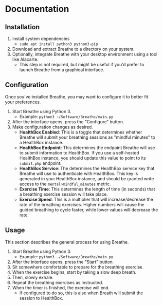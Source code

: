 # Documentation

## Installation

1. Install system dependencies
    - `sudo apt install python3 python3-pip`
2. Download and extract Breathe to a directory on your system.
3. Optionally, integrate Breathe with your desktop environment using a tool like Alacarte.
    - This step is not required, but might be useful if you'd prefer to launch Breathe from a graphical interface.

## Configuration

Once you've installed Breathe, you may want to configure it to better fit your preferences.

1. Start Breathe using Python 3.
    - Example: `python3 ~/Software/Breathe/main.py`
2. After the interface opens, press the "Configure" button.
3. Make configuration changes as desired.
    - **HealthBox Enabled**: This is a toggle that determines whether Breathe will submit your breathing sessions as "mindful minutes" to a HealthBox instance.
    - **HealthBox Endpoint**: This determines the endpoint Breathe will use to submit information to HealthBox. If you use a self-hosted HealthBox instance, you should update this value to point to its `submit.php` endpoint.
    - **HealthBox Service**: The determines the HealthBox service key that Breathe will use to authenticate with HealthBox. This key is generated in your HealthBox instance, and should be granted write access to the `mental>mindful_minutes` metric.
    - **Exercise Time**: This determines the length of time (in seconds) that a breathing exercise session will take place.
    - **Exercise Speed**: This is a multiplier that will increase/decrease the rate of the breathing exercises. Higher numbers will cause the guided breathing to cycle faster, while lower values will decrease the rate.


## Usage

This section describes the general process for using Breathe.

1. Start Breathe using Python 3.
    - Example: `python3 ~/Software/Breathe/main.py`
2. After the interface opens, press the "Start" button.
3. Sit somewhere comfortable to prepare for the breathing exercise.
4. When the exercise begins, start by taking a slow deep breath.
5. Then, slowly exhale.
6. Repeat the breathing exercises as instructed.
7. When the timer is finished, the exercise will end.
    - If configured to do so, this is also when Breath will submit the session to HealthBox.
